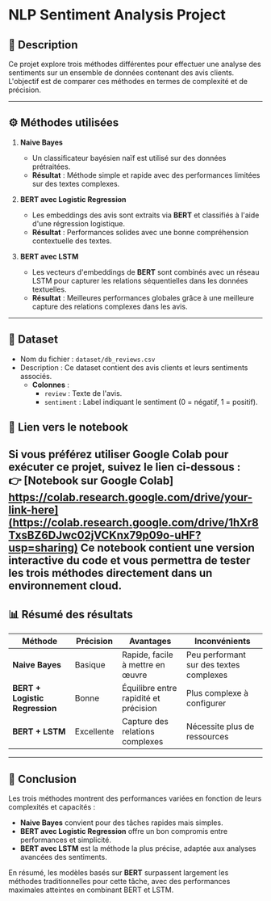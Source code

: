 # **NLP Sentiment Analysis Project**

## 📖 **Description**
Ce projet explore trois méthodes différentes pour effectuer une analyse des sentiments sur un ensemble de données contenant des avis clients. L'objectif est de comparer ces méthodes en termes de complexité et de précision.

---

## ⚙️ **Méthodes utilisées**
1. **Naive Bayes**
   - Un classificateur bayésien naïf est utilisé sur des données prétraitées.  
   - **Résultat** : Méthode simple et rapide avec des performances limitées sur des textes complexes.

2. **BERT avec Logistic Regression**
   - Les embeddings des avis sont extraits via **BERT** et classifiés à l'aide d'une régression logistique.  
   - **Résultat** : Performances solides avec une bonne compréhension contextuelle des textes.

3. **BERT avec LSTM**
   - Les vecteurs d'embeddings de **BERT** sont combinés avec un réseau LSTM pour capturer les relations séquentielles dans les données textuelles.  
   - **Résultat** : Meilleures performances globales grâce à une meilleure capture des relations complexes dans les avis.

---
## 📂 **Dataset**
- Nom du fichier : `dataset/db_reviews.csv`
- Description : Ce dataset contient des avis clients et leurs sentiments associés.
  - **Colonnes** :
    - `review` : Texte de l'avis.
    - `sentiment` : Label indiquant le sentiment (0 = négatif, 1 = positif).

## 📝 **Lien vers le notebook**
Si vous préférez utiliser Google Colab pour exécuter ce projet, suivez le lien ci-dessous :  
👉 [**Notebook sur Google Colab**]  https://colab.research.google.com/drive/your-link-here](https://colab.research.google.com/drive/1hXr8TxsBZ6DJwc02jVCKnx79p09o-uHF?usp=sharing)
Ce notebook contient une version interactive du code et vous permettra de tester les trois méthodes directement dans un environnement cloud.
---
## 📊 **Résumé des résultats**
| Méthode                  | Précision   | Avantages                              | Inconvénients                          |
|--------------------------|-------------|----------------------------------------|----------------------------------------|
| **Naive Bayes**          | Basique     | Rapide, facile à mettre en œuvre       | Peu performant sur des textes complexes |
| **BERT + Logistic Regression** | Bonne        | Équilibre entre rapidité et précision | Plus complexe à configurer            |
| **BERT + LSTM**          | Excellente  | Capture des relations complexes        | Nécessite plus de ressources           |

---

## 📝 **Conclusion**
Les trois méthodes montrent des performances variées en fonction de leurs complexités et capacités :
- **Naive Bayes** convient pour des tâches rapides mais simples.
- **BERT avec Logistic Regression** offre un bon compromis entre performances et simplicité.
- **BERT avec LSTM** est la méthode la plus précise, adaptée aux analyses avancées des sentiments.

En résumé, les modèles basés sur **BERT** surpassent largement les méthodes traditionnelles pour cette tâche, avec des performances maximales atteintes en combinant BERT et LSTM.


